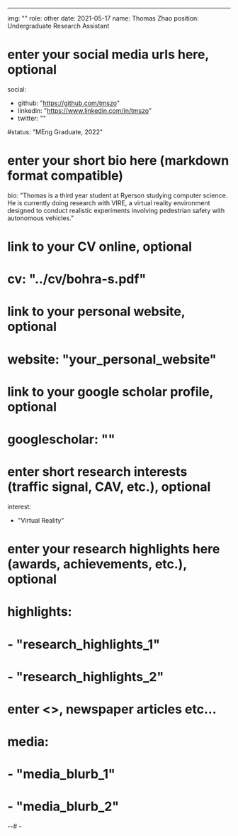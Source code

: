 ---
img: ""
role: other
date: 2021-05-17
name: Thomas Zhao
position: Undergraduate Research Assistant

# enter your social media urls here, optional
social:
  - github: "https://github.com/tmszo"
  - linkedin: "https://www.linkedin.com/in/tmszo"
  - twitter: ""

#status: "MEng Graduate, 2022"

# enter your short bio here (markdown format compatible)
bio: "Thomas is a third year student at Ryerson studying computer science. He is currently doing research with VIRE, a virtual reality environment designed to conduct realistic experiments involving pedestrian safety with autonomous vehicles."


# link to your CV online, optional
# cv: "../cv/bohra-s.pdf"

# link to your personal website, optional
# website: "your_personal_website"

# link to your google scholar profile, optional
# googlescholar: ""

# enter short research interests (traffic signal, CAV, etc.), optional
interest:
  - "Virtual Reality"


# enter your research highlights here (awards, achievements, etc.), optional
# highlights:
  # - "research_highlights_1"
  # - "research_highlights_2"

# enter <<media headlines>>, newspaper articles etc...
# media:
  # - "media_blurb_1"
  # - "media_blurb_2"
--# -

